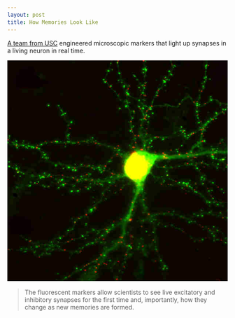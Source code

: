 ```yaml
---
layout: post
title: How Memories Look Like
---
```


<p>
<a href="http://news.usc.edu/#!/article/52496/what-do-memories-look-like/">
  A team from USC</a>
engineered microscopic markers that light up synapses in a
living neuron in real time.
</p>

<img src="/images/neuron.jpg"
  alt="How memories look like - Living neuron" />


> The fluorescent markers allow scientists to see live excitatory and inhibitory synapses for the first time and, importantly, how they change as new memories are formed.
